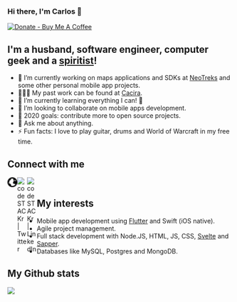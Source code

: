 ### Hi there, I'm Carlos 👋

<a href="https://www.paypal.com/cgi-bin/webscr?cmd=_s-xclick&hosted_button_id=238JE4JGG8QGG&source=url" target="_blank"><img src="https://img.shields.io/badge/Donate-Buy%20Me%20A%20Coffee-yellow.svg" alt="Donate - Buy Me A Coffee" style="height: auto !important;width: auto !important;" ></a>

## I'm a husband, software engineer, computer geek and a [spiritist](https://www.spiritist.us/spiritism)!
- 🔭 I’m currently working on maps applications and SDKs at [NeoTreks](https://neotreks.com) and some other personal mobile app projects.
- 🧑🏼‍💻 My past work can be found at [Cacira](https://cacira.com).
- 🌱 I’m currently learning everything I can! 🤣
- 👯 I’m looking to collaborate on mobile apps development.
- 🥅 2020 goals: contribute more to open source projects.
- 💬 Ask me about anything.
- ⚡ Fun facts: I love to play guitar, drums and World of Warcraft in my free time.

## Connect with me

[<img align="left" alt="website" width="22px" src="https://raw.githubusercontent.com/iconic/open-iconic/master/svg/globe.svg" />](https://cetorres.com)
[<img align="left" alt="codeSTACKr | Twitter" width="22px" src="https://cdn.jsdelivr.net/npm/simple-icons@v3/icons/twitter.svg" />](https://twitter.com/cetorres)
[<img align="left" alt="codeSTACKr | LinkedIn" width="22px" src="https://cdn.jsdelivr.net/npm/simple-icons@v3/icons/linkedin.svg" />](https://linkedin.com/in/cetorres)
<br />

## My interests

- Mobile app development using [Flutter](https://flutter.dev) and Swift (iOS native).
- Agile project management.
- Full stack development with Node.JS, HTML, JS, CSS, [Svelte](https://svelte.dev) and [Sapper](https://sapper.svelte.dev).
- Databases like MySQL, Postgres and MongoDB.

## My Github stats

<img src="https://github-readme-stats.vercel.app/api?username=cetorres&show_icons=true&theme=default" />
